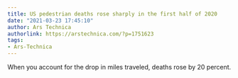 ```yaml
---
title: US pedestrian deaths rose sharply in the first half of 2020
date: "2021-03-23 17:45:10"
author: Ars Technica
authorlink: https://arstechnica.com/?p=1751623
tags:
- Ars-Technica
---
```

When you account for the drop in miles traveled, deaths rose by 20 percent.
